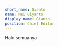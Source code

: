 ```yaml
---
short_name: Gianto
name: Mei Giyanto
display_name: Gianto
position: Chief Editor
---
```

Halo semuanya